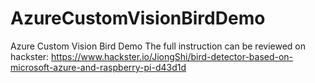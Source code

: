 # AzureCustomVisionBirdDemo
 Azure Custom Vision Bird Demo
The full instruction can be reviewed on hackster: https://www.hackster.io/JiongShi/bird-detector-based-on-microsoft-azure-and-raspberry-pi-d43d1d
